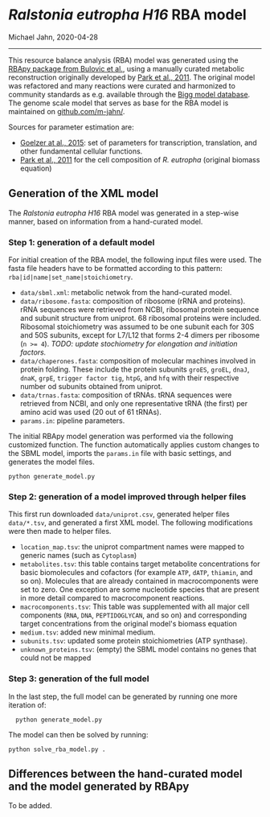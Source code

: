 *Ralstonia eutropha H16* RBA model
================
Michael Jahn,
2020-04-28

***

This resource balance analysis (RBA) model was generated using the [RBApy package from Bulovic et al.](https://doi.org/10.1016/j.ymben.2019.06.001),
using a manually curated metabolic reconstruction originally developed by [Park et al., 2011](http://bmcsystbiol.biomedcentral.com/articles/10.1186/1752-0509-5-101). The original model was refactored and many reactions were curated and harmonized to community standards as e.g. available through the [Bigg model database](bigg.ucsd.edu/). The genome scale model that serves as base for the RBA model is maintained on [github.com/m-jahn/](https://github.com/m-jahn/genome-scale-models).

Sources for parameter estimation are:

 - [Goelzer at al., 2015](https://doi.org/10.1016/j.ymben.2015.10.003): set of parameters for transcription, translation, and other fundamental cellular functions.
 - [Park et al., 2011](http://bmcsystbiol.biomedcentral.com/articles/10.1186/1752-0509-5-101) for the cell composition of *R. eutropha* (original biomass equation)


## Generation of the XML model

The *Ralstonia eutropha H16* RBA model was generated in a step-wise manner,
based on information from a hand-curated model.


### Step 1: generation of a default model

For initial creation of the RBA model, the following input files were used. The fasta file headers have to be formatted according to this pattern: `rba|id|name|set_name|stoichiometry`.

 - `data/sbml.xml`: metabolic netwok from the hand-curated model.
 - `data/ribosome.fasta`: composition of ribosome (rRNA and proteins). rRNA sequences were retrieved from NCBI, ribosomal protein sequence and subunit structure from uniprot. 68 ribosomal proteins were included. Ribosomal stoichiometry was assumed to be one subunit each for 30S and 50S subunits, except for L7/L12 that forms 2-4 dimers per ribosome (`n >= 4`). *TODO: update stochiometry for elongation and initiation factors.*
 - `data/chaperones.fasta`: composition of molecular machines involved in protein folding. These include the protein subunits `groES`, `groEL`, `dnaJ`, `dnaK`, `grpE`, `trigger factor tig`, `htpG`, and `hfq` with their respective number od subunits obtained from uniprot.
 - `data/trnas.fasta`: composition of tRNAs. tRNA sequences were retrieved from NCBI, and only one representative tRNA (the first) per amino acid was used (20 out of 61 tRNAs).
 - `params.in`: pipeline parameters.

The initial RBApy model generation was performed via the following customized function. The function automatically applies custom changes to the SBML model, imports the `params.in` file with basic settings, and generates the model files.

```
python generate_model.py
```

### Step 2: generation of a model improved through helper files

This first run downloaded `data/uniprot.csv`, generated helper files `data/*.tsv`, and generated a first XML model. The following modifications were then made to helper files.

 - `location_map.tsv`: the uniprot compartment names were mapped to generic names (such as `Cytoplasm`)
 - `metabolites.tsv`: this table contains target metabolite concentrations for basic biomolecules and cofactors (for example `ATP`, `dATP`, `thiamin`, and so on). Molecules that are already contained in macrocomponents were set to zero. One exception are some nucleotide species that are present in more detail compared to macrocomponent reactions.
 - `macrocomponents.tsv`: This table was supplemented with all major cell components (`RNA`, `DNA`, `PEPTIDOGLYCAN`, and so on) and corresponding target concentrations from the original model's biomass equation
 - `medium.tsv`: added new minimal medium.
 - `subunits.tsv`: updated some protein stoichiometries (ATP synthase).
 - `unknown_proteins.tsv`: (empty) the SBML model contains no genes that could not be mapped


### Step 3: generation of the full model

In the last step, the full model can be generated by running one more iteration of:
```
  python generate_model.py
```

The model can then be solved by running:

```
python solve_rba_model.py .
```

## Differences between the hand-curated model and the model generated by RBApy

To be added.
